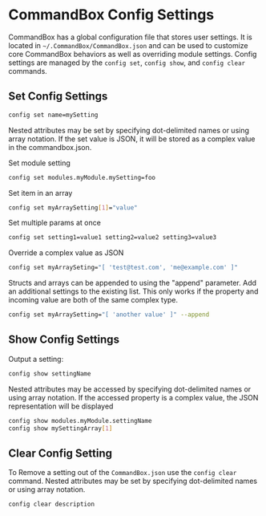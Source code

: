 # CommandBox Config Settings

CommandBox has a global configuration file that stores user settings.  It is located in `~/.CommandBox/CommandBox.json` and can be used to customize core CommandBox behaviors as well as overriding module settings.  Config settings are managed by the `config set`, `config show`, and `config clear` commands.

## Set Config Settings

```bash
config set name=mySetting
```

Nested attributes may be set by specifying dot-delimited names or using array notation.  If the set value is JSON, it will be stored as a complex value in the commandbox.json.

Set module setting

```bash
config set modules.myModule.mySetting=foo
```

Set item in an array

```bash
config set myArraySetting[1]="value"
```

Set multiple params at once

```bash
config set setting1=value1 setting2=value2 setting3=value3
```

Override a complex value as JSON

```bash
config set myArraySeting="[ 'test@test.com', 'me@example.com' ]"
```

Structs and arrays can be appended to using the "append" parameter.  Add an additional settings to the existing list.  This only works if the property and incoming value are both of the same complex type.

```bash
config set myArraySetting="[ 'another value' ]" --append
```

## Show Config Settings

Output a setting:

```bash
config show settingName
```

Nested attributes may be accessed by specifying dot-delimited names or using array notation.  If the accessed property is a complex value, the JSON representation will be displayed

```bash
config show modules.myModule.settingName
config show mySettingArray[1]
```

## Clear Config Setting

To Remove a setting out of the `CommandBox.json` use the `config clear` command.  Nested attributes may be set by specifying dot-delimited names or using array notation.

```bash
config clear description
```